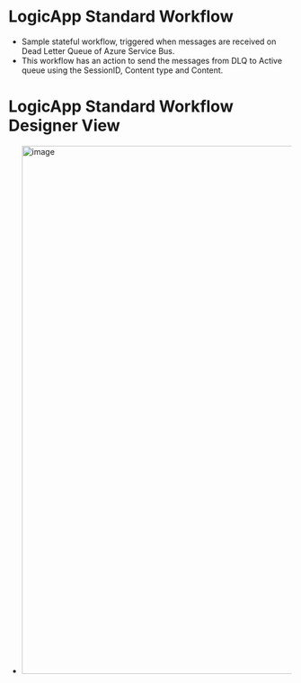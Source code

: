 # LogicApp Standard Workflow
- Sample stateful workflow, triggered when messages are received on Dead Letter Queue of Azure Service Bus.
- This workflow has an action to send the messages from DLQ to Active queue using the SessionID, Content type and Content.

# LogicApp Standard Workflow Designer View
- <img width="939" alt="image" src="https://github.com/BasujitaBhattacharya/LogicAppWorkflow/assets/121059306/c0523637-0cc4-4a1b-ac0a-1cad7df4dbe7">


